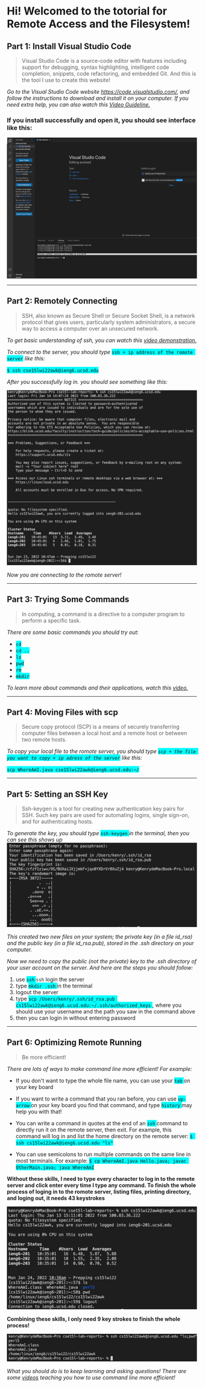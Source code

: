# Hi! Welcomed to the totorial for Remote Access and the Filesystem!

## Part 1: Install Visual Studio Code

>Visual Studio Code is a source-code editor with features including support for debugging, syntax highlighting, intelligent code completion, snippets, code refactoring, and embedded Git. And this is the tool I use to create this website!

*Go to the Visual Studio Code website https://code.visualstudio.com/, and follow the instructions to download and install it on your computer. If you need extra help, you can also watch this [Video Guideline.](https://www.youtube.com/watch?v=tCfbi5PF1y0)*

### If you install successfully and open it, you should see interface like this: 

![Image](/image/vsc.png)

----
## Part 2: Remotely Connecting

>SSH, also known as Secure Shell or Secure Socket Shell, is a network protocol that gives users, particularly system administrators, a secure way to access a computer over an unsecured network.

*To get basic understanding of ssh, you can watch this [video demonstration.](https://www.youtube.com/watch?v=z7jVOenqFYk)*

*To connect to the server, you should type*
<span style="background-color:cyan">```ssh + ip address of the romote server```</span> *like this:*

<span style="background-color:cyan">``````$ ssh cse15lwi22awk@ieng6.ucsd.edu``````</span>

*After you successfully log in. you should see something like this:*

![image](/image/sshlg.png)

*Now you are connecting to the romote server!*
_____

## Part 3: Trying Some Commands

>In computing, a command is a directive to a computer program to perform a specific task.

*There are some basic commands you should try out:*

* <span style="background-color:cyan">```cd``` </span>
* <span style="background-color:cyan">`cd ..`</span>
* <span style="background-color:cyan">`ls` </span>
* <span style="background-color:cyan">`pwd` </span>
* <span style="background-color:cyan">`rm` </span>
* <span style="background-color:cyan">`mkdir`</span>

*To learn more about commands and their applications, watch this [video.](https://www.youtube.com/watch?v=ogWoUU2DXBU)*

----

## Part 4: Moving Files with scp

>Secure copy protocol (SCP) is a means of securely transferring computer files between a local host and a remote host or between two remote hosts.

*To copy your local file to the romote server, you should type <span style="background-color:cyan">```scp + the file you want to copy + ip adress of the server```</span> like this:*

<span style="background-color:cyan">```scp WhereAmI.java cse15lwi22awk@ieng6.ucsd.edu:~/```</span>


----

## Part 5: Setting an SSH Key

>Ssh-keygen is a tool for creating new authentication key pairs for SSH. Such key pairs are used for automating logins, single sign-on, and for authenticating hosts.

*To generate the key, you should type* <span style="background-color:cyan">```ssh-keygen``` </span> *in the terminal, then you can see this shows up* 
![](/image/keygen.png)

*This created two new files on your system; the private key (in a file id_rsa) and the public key (in a file id_rsa.pub), stored in the .ssh directory on your computer.*

*Now we need to copy the public (not the private) key to the .ssh directory of your user account on the server. And here are the steps you should follow:*

1. use <span style="background-color:cyan">```ssh``` </span>```ssh``` login the server
2. type <span style="background-color:cyan">```mkdir .ssh``` </span> in the terminal
3. logout the server
4. type <span style="background-color:cyan">```scp /Users/kenry/.ssh/id_rsa.pub cs15lwi22awk@ieng6.ucsd.edu:~/.ssh/authorized_keys``` </span>, where you should use your username and the path you saw in the command above
5. then you can login in without entering password

----

## Part 6: Optimizing Remote Running

>Be more efficient!

*There are lots of ways to make command line more efficient! For example:*

* If you don't want to type the whole file name, you can use your <span style="background-color:cyan">```tab``` </span> on your key board 

* If you want to write a command that you ran before, you can use <span style="background-color:cyan">```up-arrow``` </span> on your key board you find that command, and type <span style="background-color:cyan">```history``` </span> may help you with that!

* You can write a command in quotes at the end of an <span style="background-color:cyan">```ssh``` </span> command to directly run it on the remote server, then exit. For example, this command will log in and list the home directory on the remote server:
<span style="background-color:cyan">```$ ssh cs15lwi22awk@ieng6.ucsd.edu "ls"``` </span>

* You can use semicolons to run multiple commands on the same line in most terminals. For example:
<span style="background-color:cyan">```$ cp WhereAmI.java Hello.java; javac OtherMain.java; java WhereAmI``` </span>

**Without these skills, I need to type every character to log in to the remote server and click enter every time I type any command. To finish the whole process of loging in to the romote server, listing files, printing directory, and loging out, it needs 43 keystrokes**

![](/image/ef.png)

**Combining these skills, I only need 9 key strokes to finish the whole process!**

![image](/image/keystroke.png)

*What you should do is to keep learning and asking questions! There are some [videos](https://www.youtube.com/watch?v=cXuXij68DtE) teaching you how to use command line more efficient!* 

